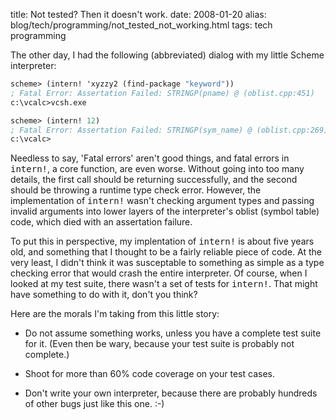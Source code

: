 title: Not tested? Then it doesn't work.
date: 2008-01-20
alias: blog/tech/programming/not_tested_not_working.html
tags: tech programming

The other day, I had the following (abbreviated) dialog with my little 
Scheme interpreter:


```scheme
scheme> (intern! 'xyzzy2 (find-package "keyword"))
; Fatal Error: Assertation Failed: STRINGP(pname) @ (oblist.cpp:451)
c:\vcalc>vcsh.exe

scheme> (intern! 12)
; Fatal Error: Assertation Failed: STRINGP(sym_name) @ (oblist.cpp:269)
c:\vcalc>
```

Needless to say, 'Fatal errors' aren't good things, and fatal errors 
in <tt>intern!</tt>, a core function, are even worse. Without going 
into too many details, the first call should be returning 
successfully, and the second should be throwing a runtime type check 
error. However, the implementation of <tt>intern!</tt> wasn't 
checking argument types and passing invalid arguments into lower 
layers of the interpreter's oblist (symbol table) code, which died 
with an assertation failure.

To put this in perspective, my implentation of <tt>intern!</tt> is 
about five years old, and something that I thought to be a fairly 
reliable piece of code. At the very least, I didn't think it was 
susceptable to something as simple as a type checking error that
would crash the entire interpreter. Of course, when I looked at my 
test suite, there wasn't a set of tests for <tt>intern!</tt>. That
might have something to do with it, don't you think?  

Here are the morals I'm taking from this little story:

* Do not assume something works, unless you have a complete
  test suite for it. (Even then be wary, because your test suite
  is probably not complete.)

* Shoot for more than 60% code coverage on your test cases.

* Don't write your own interpreter, because there are probably
  hundreds of other bugs just like this one. :-)

